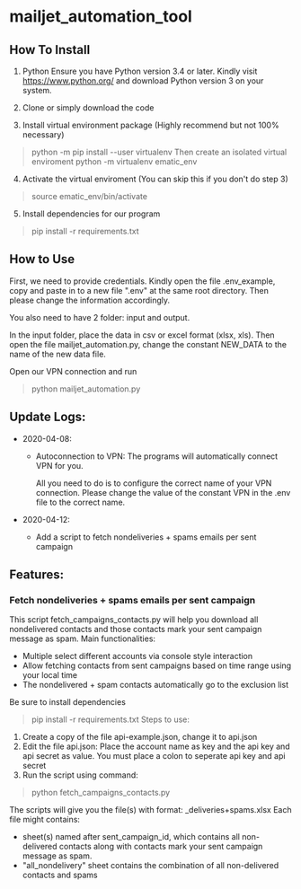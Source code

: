 # mailjet_automation_tool

## How To Install
1) Python
Ensure you have Python version 3.4 or later. Kindly visit https://www.python.org/ and download Python version 3 on your system.

2) Clone or simply download the code

3) Install virtual environment package (Highly recommend but not 100% necessary)
> python -m pip install --user virtualenv
Then create an isolated virtual enviroment
> python -m virtualenv ematic_env

4) Activate the virtual enviroment (You can skip this if you don't do step 3)
> source ematic_env/bin/activate

5) Install dependencies for our program
> pip install -r requirements.txt

## How to Use
First, we need to provide credentials. Kindly open the file .env_example, copy and paste in to a new file ".env" at the same root directory. Then please change the information accordingly.

You also need to have 2 folder: input and output.

In the input folder, place the data in csv or excel format (xlsx, xls). Then open the file mailjet_automation.py, change the constant NEW_DATA to the name of the new data file.

Open our VPN connection and run 
> python mailjet_automation.py

## Update Logs:

- 2020-04-08:
  - Autoconnection to VPN: The programs will automatically connect VPN for you.

    All you need to do is to configure the correct name of your VPN connection. 
    Please change the value of the constant VPN in the .env file to the correct name.


- 2020-04-12:
  - Add a script to fetch nondeliveries + spams emails per sent campaign

## Features:
### Fetch nondeliveries + spams emails per sent campaign
This script fetch_campaigns_contacts.py will help you download all nondelivered contacts and those contacts mark your sent campaign message as spam.
Main functionalities:
- Multiple select different accounts via console style interaction
- Allow fetching contacts from sent campaigns based on time range using your local time
- The nondelivered + spam contacts automatically go to the exclusion list

Be sure to install dependencies 
> pip install -r requirements.txt
Steps to use:
1. Create a copy of the file api-example.json, change it to api.json
2. Edit the file api.json: 
  Place the account name as key and the api key and api secret as value. You must place a colon to seperate api key and api secret
3. Run the script using command:
> python fetch_campaigns_contacts.py

The scripts will give you the file(s) with format:
<your account stored in the api.json file>_deliveries+spams.xlsx
Each file might contains:
  - sheet(s) named after sent_campaign_id, which contains all non-delivered contacts along with contacts mark your sent campaign message as spam. 
  - "all_nondelivery" sheet contains the combination of all non-delivered contacts and spams


